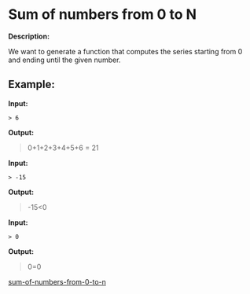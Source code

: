 # Sum of numbers from 0 to N

**Description:**

We want to generate a function that computes the series starting from 0 and ending until the given number.

Example:
----

**Input:**

    > 6

**Output:**

   > 0+1+2+3+4+5+6 = 21
   
**Input:**

    > -15

**Output:**

   > -15<0
   
**Input:**

    > 0

**Output:**

   > 0=0



[sum-of-numbers-from-0-to-n](https://www.codewars.com/kata/56e9e4f516bcaa8d4f001763)